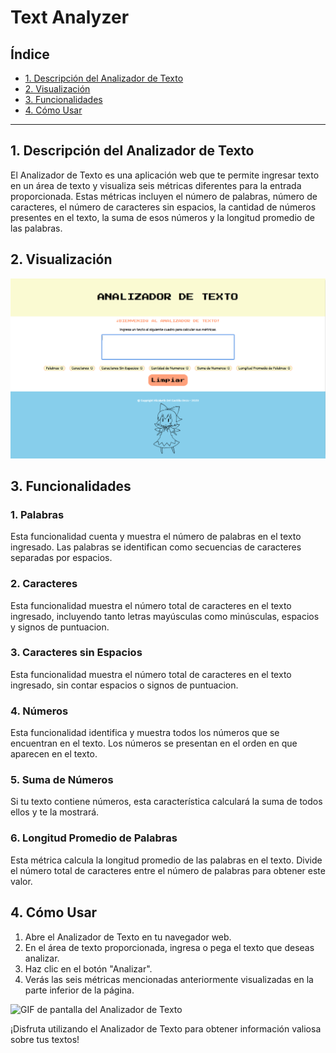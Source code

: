 # Text Analyzer

## Índice

* [1. Descripción del Analizador de Texto](#1-descripción-del-analizador-de-texto)
* [2. Visualización](#2-visualización)
* [3. Funcionalidades](#3-funcionalidades)
* [4. Cómo Usar](#4-cómo-usar)

***

## 1. Descripción del Analizador de Texto

El Analizador de Texto es una aplicación web que te permite ingresar texto en un área de texto y visualiza seis métricas diferentes para la entrada proporcionada. Estas métricas incluyen el número de palabras, número de caracteres, el número de caracteres sin espacios, la cantidad de números presentes en el texto, la suma de esos números y la longitud promedio de las palabras.

## 2. Visualización

![Captura de pantalla del Analizador de Texto](/src/imagenes/visualizacionTA.png)

## 3. Funcionalidades

### 1. Palabras
Esta funcionalidad cuenta y muestra el número de palabras en el texto ingresado. Las palabras se identifican como secuencias de caracteres separadas por espacios.

### 2. Caracteres
Esta funcionalidad muestra el número total de caracteres en el texto ingresado, incluyendo tanto letras mayúsculas como minúsculas, espacios  y signos de puntuacion.

### 3. Caracteres sin Espacios
Esta funcionalidad muestra el número total de caracteres en el texto ingresado, sin contar espacios  o signos de puntuacion.

### 4. Números
Esta funcionalidad identifica y muestra todos los números que se encuentran en el texto. Los números se presentan en el orden en que aparecen en el texto.

### 5. Suma de Números
Si tu texto contiene números, esta característica calculará la suma de todos ellos y te la mostrará.

### 6. Longitud Promedio de Palabras
Esta métrica calcula la longitud promedio de las palabras en el texto. Divide el número total de caracteres entre el número de palabras para obtener este valor.

## 4. Cómo Usar

1. Abre el Analizador de Texto en tu navegador web.
2. En el área de texto proporcionada, ingresa o pega el texto que deseas analizar.
3. Haz clic en el botón "Analizar".
4. Verás las seis métricas mencionadas anteriormente visualizadas en la parte inferior de la página.

![GIF de pantalla del Analizador de Texto](/src/imagenes/modoUso.gif)

¡Disfruta utilizando el Analizador de Texto para obtener información valiosa sobre tus textos!
